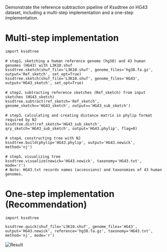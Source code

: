 Demonstrate the reference subtraction pipeline of Kssdtree on HG43 dataset, including a multi-step implementation and a one-step implementation.

# Multi-step implementation
```
import kssdtree

# step1、sketching a human reference genome (hg38) and 43 human genomes (HG43) with L3K10.shuf
kssdtree.sketch(shuf_file='L3K10.shuf', genome_files='hg38.fa.gz', output='Ref_sketch', set_opt=True)
kssdtree.sketch(shuf_file='L3K10.shuf', genome_files='HG43', output='HG43_sketch', set_opt=True)

# step2、subtracting reference sketches (Ref_sketch) from input sketches (HG43_sketch)
kssdtree.subtract(ref_sketch='Ref_sketch', genome_sketch=='HG43_sketch', output=='HG43_sub_sketch')

# step3、calculating and creating distance matrix in phylip format required by NJ
kssdtree.dist(ref_sketch='HG43_sub_sketch', qry_sketch='HG43_sub_sketch', output='HG43.phylip', flag=0)

# step4、constructing tree with NJ
kssdtree.build(phylip='HG43.phylip', output='HG43.newick', method='nj')

# step5、visualizing tree 
kssdtree.visualize(newick='HG43.newick', taxonomy='HG43.txt', mode='r')
# Note: HG43.txt records names (accessions) and taxonomies of 43 human genomes.

```

# One-step implementation (Recommendation)
```
import kssdtree

kssdtree.quick(shuf_file='L3K10.shuf', genome_files='HG43', output='HG43.newick', reference='hg38.fa.gz', taxonomy='HG43.txt', method='nj', mode='r')
```

![Result](http://18.205.53.149:8000/kssdtree/pngs/2.png)
